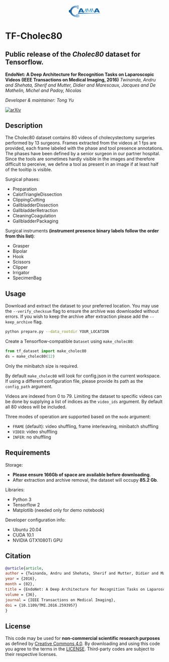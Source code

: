 <div align="center">
<a href="http://camma.u-strasbg.fr/">
<img src="visuals/camma_logo_tr.png" width="20%">
</a>
</div>

# TF-Cholec80

Public release of the *Cholec80* dataset for Tensorflow.
-------------------
**EndoNet: A Deep Architecture for Recognition Tasks on Laparoscopic Videos (IEEE Transactions on Medical Imaging, 2016)**
_Twinanda, Andru and Shehata, Sherif and Mutter, Didier and Marescaux, Jacques and De Mathelin, Michel and Padoy, Nicolas_

*Developer & maintainer: Tong Yu*

[![arXiv](https://img.shields.io/badge/arxiv-1602.03012-red)](https://arxiv.org/abs/1602.03012)


## Description
The Cholec80 dataset contains 80 videos of cholecystectomy surgeries performed by 13 surgeons. Frames extracted from the videos at 1 fps are provided, each frame labeled with the phase and tool presence annotations. The phases have been defined by a senior surgeon in our partner hospital. Since the tools are sometimes hardly visible in the images and therefore difficult to perceive, we define a tool as present in an image if at least half of the tooltip is visible.

Surgical phases:
- Preparation
- CalotTriangleDissection
- ClippingCutting
- GallbladderDissection
- GallbladderRetraction
- CleaningCoagulation
- GallbladderPackaging

Surgical instruments __(instrument presence binary labels follow the order from this list)__:
- Grasper
- Bipolar
- Hook
- Scissors
- Clipper
- Irrigator
- SpecimenBag

## Usage
Download and extract the dataset to your preferred location. You may use the `--verify_checksum` flag to ensure the archive was downloaded without errors. If you wish to keep the archive after extraction please add the `--keep_archive` flag.
 
```bash
python prepare.py --data_rootdir YOUR_LOCATION
```

Create a Tensorflow-compatible `Dataset` using `make_cholec80`:

```python
from tf_dataset import make_cholec80
ds = make_cholec80(12)
```

Only the minibatch size is required.

By default `make_cholec80` will look for config.json in the current workspace. If using a different configuration file, please provide its path as the `config_path` argument.

Videos are indexed from 0 to 79. Limiting the dataset to specific videos can be done by supplying a list of indices as the `video_ids` argument. By default all 80 videos will be included.

Three modes of operation are supported based on the `mode` argument:
- `FRAME` (default): video shuffling, frame interleaving, minibatch shuffling
- `VIDEO`: video shuffling
- `INFER`: no shuffling

## Requirements
Storage:
- __Please ensure 166Gb of space are available before downloading__.
- After extraction and archive removal, the dataset will occupy __85.2 Gb__.

Libraries:
- Python 3
- Tensorflow 2
- Matplotlib (needed only for demo notebook)

Developer configuration info:
- Ubuntu 20.04
- CUDA 10.1
- NVIDIA GTX1080Ti GPU

## Citation
```bibtex
@article{article,
author = {Twinanda, Andru and Shehata, Sherif and Mutter, Didier and Marescaux, Jacques and De Mathelin, Michel and Padoy, Nicolas},
year = {2016},
month = {02},
title = {EndoNet: A Deep Architecture for Recognition Tasks on Laparoscopic Videos},
volume = {36},
journal = {IEEE Transactions on Medical Imaging},
doi = {10.1109/TMI.2016.2593957}
}
```

## License
This code may be used for **non-commercial scientific research purposes** as defined by [Creative Commons 4.0](https://creativecommons.org/licenses/by-nc-sa/4.0/legalcode). By downloading and using this code you agree to the terms in the [LICENSE](LICENSE). Third-party codes are subject to their respective licenses.
